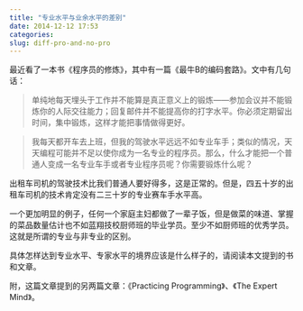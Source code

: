 ```yaml
---
title: "专业水平与业余水平的差别"
date: 2014-12-12 17:53
categories:
slug: diff-pro-and-no-pro
---
```


最近看了一本书《程序员的修炼》，其中有一篇《最牛B的编码套路》。文中有几句话：

> 单纯地每天埋头于工作并不能算是真正意义上的锻炼——参加会议并不能锻炼你的人际交往能力；回复邮件并不能提高你的打字水平。你必须定期留出时间，集中锻炼，这样才能把事情做得更好。

> 我每天都开车去上班，但我的驾驶水平远远不如专业车手；类似的情况，天天编程可能并不足以使你成为一名专业的程序员。那么，什么才能把一个普通人变成一名专业车手或者专业程序员呢？你需要锻炼什么呢？

出租车司机的驾驶技术比我们普通人要好得多，这是正常的。但是，四五十岁的出租车司机的技术肯定没有二三十岁的专业赛车手水平高。

一个更加明显的例子，任何一个家庭主妇都做了一辈子饭，但是做菜的味道、掌握的菜品数量估计也不如蓝翔技校厨师班的毕业学员。至少不如厨师班的优秀学员。这就是所谓的专业与非专业的区别。

具体怎样达到专业水平、专家水平的境界应该是什么样子的，请阅读本文提到的书和文章。

附，这篇文章提到的另两篇文章：《Practicing Programming》、《The Expert Mind》。